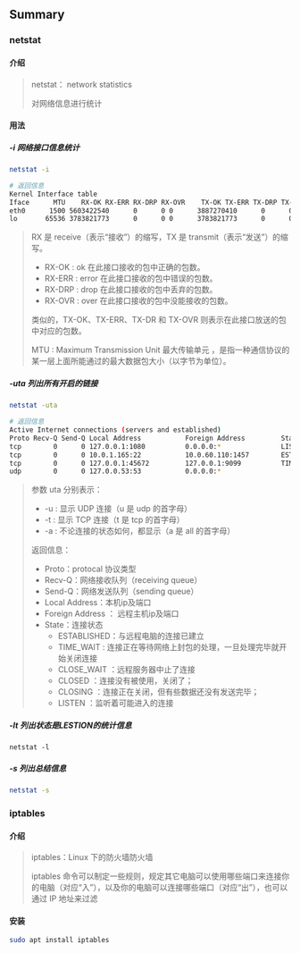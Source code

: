 ## Summary

### netstat

#### 介绍

> netstat：  network statistics
>
> 对网络信息进行统计

#### 用法

##### -i 网络接口信息统计

```bash
netstat -i

# 返回信息
Kernel Interface table
Iface      MTU    RX-OK RX-ERR RX-DRP RX-OVR    TX-OK TX-ERR TX-DRP TX-OVR Flg
eth0      1500 5603422540      0      0 0      3887270410      0      0      0 BMRU
lo       65536 3783821773      0      0 0      3783821773      0      0      0 LRU
```

> RX 是 receive（表示“接收”）的缩写，TX 是 transmit（表示“发送”）的缩写。
>
> * RX-OK : ok 在此接口接收的包中正确的包数。
> * RX-ERR : error 在此接口接收的包中错误的包数。
> * RX-DRP : drop 在此接口接收的包中丢弃的包数。
> * RX-OVR :  over 在此接口接收的包中没能接收的包数。
>
> 类似的，TX-OK、TX-ERR、TX-DR 和 TX-OVR 则表示在此接口放送的包中对应的包数。
>
> MTU : Maximum Transmission Unit  最大传输单元 ，是指一种通信协议的某一层上面所能通过的最大数据包大小（以字节为单位）。

##### -uta 列出所有开启的链接

```bash
netstat -uta

# 返回信息
Active Internet connections (servers and established)
Proto Recv-Q Send-Q Local Address           Foreign Address         State
tcp        0      0 127.0.0.1:1080          0.0.0.0:*               LISTEN
tcp        0      0 10.0.1.165:22           10.0.60.110:1457        ESTABLISHED
tcp        0      0 127.0.0.1:45672         127.0.0.1:9099          TIME_WAIT
udp        0      0 127.0.0.53:53           0.0.0.0:*
```

> 参数 uta 分别表示：
>
> * -u : 显示 UDP 连接（u 是 udp 的首字母）
> * -t : 显示 TCP 连接（t 是 tcp 的首字母）
> * -a : 不论连接的状态如何，都显示（a 是 all 的首字母）
>
> 返回信息：
>
> - Proto：protocal  协议类型
> - Recv-Q：网络接收队列（receiving queue）
> - Send-Q：网络发送队列（sending queue）
> - Local Address：本机ip及端口
> - Foreign Address ： 远程主机ip及端口
> - State：连接状态
>   * ESTABLISHED：与远程电脑的连接已建立
>   * TIME_WAIT : 连接正在等待网络上封包的处理，一旦处理完毕就开始关闭连接
>   * CLOSE_WAIT ：远程服务器中止了连接
>   * CLOSED ：连接没有被使用，关闭了；
>   * CLOSING ：连接正在关闭，但有些数据还没有发送完毕；
>   * LISTEN ：监听着可能进入的连接

##### -lt 列出状态是LESTION的统计信息

```BAS
netstat -l
```

##### -s 列出总结信息

```bash
netstat -s
```



### iptables

#### 介绍

> iptables：Linux 下的防火墙防火墙
>
> iptables 命令可以制定一些规则，规定其它电脑可以使用哪些端口来连接你的电脑（对应“入”），以及你的电脑可以连接哪些端口（对应“出”），也可以通过 IP 地址来过滤

#### 安装

```bash
sudo apt install iptables
```

